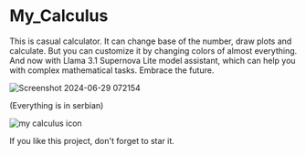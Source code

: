 # My_Calculus
This is casual calculator. It can change base of the number, draw plots and calculate. But you can сustomize it by changing colors of almost everything. And now with Llama 3.1 Supernova Lite model assistant, which can help you with complex mathematical tasks. Embrace the future. 

![Screenshot 2024-06-29 072154](https://github.com/Anonymous6598/My_Calculus/assets/121385046/4c0a8cc1-7bfb-402e-9267-cb2275c9fbc6)

(Everything is in serbian)

![my calculus icon](https://github.com/Anonymous6598/My_Calculus/assets/121385046/ad97ac99-66fe-407b-a502-82bcc43fc4ea)

If you like this project, don't forget to star it.
